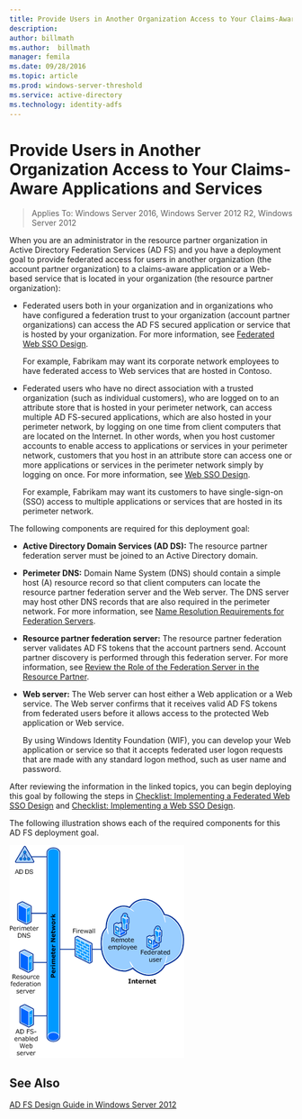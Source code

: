```yaml
---
title: Provide Users in Another Organization Access to Your Claims-Aware Applications and Services
description:
author: billmath
ms.author:  billmath
manager: femila
ms.date: 09/28/2016
ms.topic: article
ms.prod: windows-server-threshold
ms.service: active-directory
ms.technology: identity-adfs
---
```


# Provide Users in Another Organization Access to Your Claims-Aware Applications and Services

>Applies To: Windows Server 2016, Windows Server 2012 R2, Windows Server 2012

When you are an administrator in the resource partner organization in Active Directory Federation Services \(AD FS\) and you have a deployment goal to provide federated access for users in another organization \(the account partner organization\) to a claims\-aware application or a Web\-based service that is located in your organization \(the resource partner organization\):  
  
-   Federated users both in your organization and in organizations who have configured a federation trust to your organization \(account partner organizations\) can access the AD FS secured application or service that is hosted by your organization. For more information, see [Federated Web SSO Design](Federated-Web-SSO-Design.md).  
  
    For example, Fabrikam may want its corporate network employees to have federated access to Web services that are hosted in Contoso.  
  
-   Federated users who have no direct association with a trusted organization \(such as individual customers\), who are logged on to an attribute store that is hosted in your perimeter network, can access multiple AD FS\-secured applications, which are also hosted in your perimeter network, by logging on one time from client computers that are located on the Internet. In other words, when you host customer accounts to enable access to applications or services in your perimeter network, customers that you host in an attribute store can access one or more applications or services in the perimeter network simply by logging on once. For more information, see [Web SSO Design](Web-SSO-Design.md).  
  
    For example, Fabrikam may want its customers to have single\-sign\-on \(SSO\) access to multiple applications or services that are hosted in its perimeter network.  
  
The following components are required for this deployment goal:  
  
-   **Active Directory Domain Services \(AD DS\):** The resource partner federation server must be joined to an Active Directory domain.  
  
-   **Perimeter DNS:** Domain Name System \(DNS\) should contain a simple host \(A\) resource record so that client computers can locate the resource partner federation server and the Web server. The DNS server may host other DNS records that are also required in the perimeter network. For more information, see [Name Resolution Requirements for Federation Servers](Name-Resolution-Requirements-for-Federation-Servers.md).  
  
-   **Resource partner federation server:** The resource partner federation server validates AD FS tokens that the account partners send. Account partner discovery is performed through this federation server. For more information, see [Review the Role of the Federation Server in the Resource Partner](Review-the-Role-of-the-Federation-Server-in-the-Resource-Partner.md).  
  
-   **Web server:** The Web server can host either a Web application or a Web service. The Web server confirms that it receives valid AD FS tokens from federated users before it allows access to the protected Web application or Web service.  
  
    By using Windows Identity Foundation \(WIF\), you can develop your Web application or service so that it accepts federated user logon requests that are made with any standard logon method, such as user name and password.  
  
After reviewing the information in the linked topics, you can begin deploying this goal by following the steps in [Checklist: Implementing a Federated Web SSO Design](../../ad-fs/deployment/Checklist--Implementing-a-Federated-Web-SSO-Design.md) and [Checklist: Implementing a Web SSO Design](../../ad-fs/deployment/Checklist--Implementing-a-Web-SSO-Design.md).  
  
The following illustration shows each of the required components for this AD FS deployment goal.  
  
![](media/75358b16-2a6f-4e16-9cc4-b0e614480305.gif)  
  
## See Also
[AD FS Design Guide in Windows Server 2012](AD-FS-Design-Guide-in-Windows-Server-2012.md)
